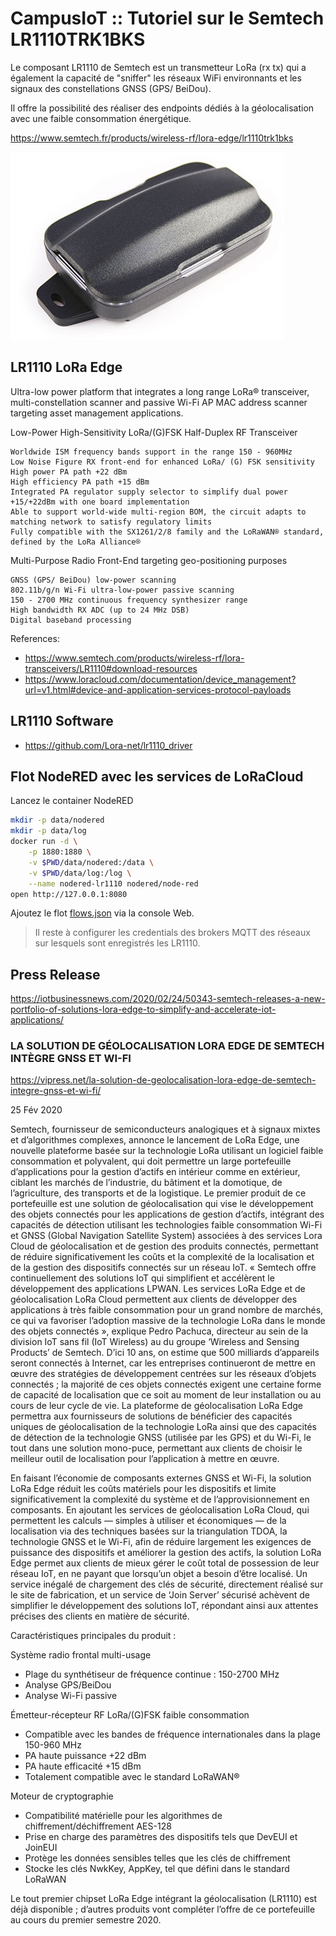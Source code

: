 # CampusIoT :: Tutoriel sur le Semtech LR1110TRK1BKS

Le composant LR1110 de Semtech est un transmetteur LoRa (rx tx) qui a également la capacité de "sniffer" les réseaux WiFi environnants et les signaux des constellations GNSS (GPS/ BeiDou).

Il offre la possibilité des réaliser des endpoints dédiés à la géolocalisation avec une faible consommation énergétique.

https://www.semtech.fr/products/wireless-rf/lora-edge/lr1110trk1bks

![LR1110TRK1BKS](lr1110trk1bks.jpg)

## LR1110 LoRa Edge 

Ultra-low power platform that integrates a long range LoRa® transceiver, multi-constellation scanner and passive Wi-Fi AP MAC address scanner targeting asset management applications.

Low-Power High-Sensitivity LoRa/(G)FSK Half-Duplex RF Transceiver

    Worldwide ISM frequency bands support in the range 150 - 960MHz
    Low Noise Figure RX front-end for enhanced LoRa/ (G) FSK sensitivity
    High power PA path +22 dBm
    High efficiency PA path +15 dBm
    Integrated PA regulator supply selector to simplify dual power +15/+22dBm with one board implementation
    Able to support world-wide multi-region BOM, the circuit adapts to matching network to satisfy regulatory limits
    Fully compatible with the SX1261/2/8 family and the LoRaWAN® standard, defined by the LoRa Alliance®

Multi-Purpose Radio Front-End targeting geo-positioning purposes

    GNSS (GPS/ BeiDou) low-power scanning
    802.11b/g/n Wi-Fi ultra-low-power passive scanning
    150 - 2700 MHz continuous frequency synthesizer range
    High bandwidth RX ADC (up to 24 MHz DSB)
    Digital baseband processing


References:
* https://www.semtech.com/products/wireless-rf/lora-transceivers/LR1110#download-resources
* https://www.loracloud.com/documentation/device_management?url=v1.html#device-and-application-services-protocol-payloads

## LR1110 Software

* https://github.com/Lora-net/lr1110_driver

## Flot NodeRED avec les services de LoRaCloud


Lancez le container NodeRED
```bash
mkdir -p data/nodered
mkdir -p data/log
docker run -d \
    -p 1880:1880 \
    -v $PWD/data/nodered:/data \
    -v $PWD/data/log:/log \
    --name nodered-lr1110 nodered/node-red
open http://127.0.0.1:8080
```

Ajoutez le flot [flows.json](./flows.json) via la console Web.

> Il reste à configurer les credentials des brokers MQTT des réseaux sur lesquels sont enregistrés les LR1110.

## Press Release

https://iotbusinessnews.com/2020/02/24/50343-semtech-releases-a-new-portfolio-of-solutions-lora-edge-to-simplify-and-accelerate-iot-applications/

### LA SOLUTION DE GÉOLOCALISATION LORA EDGE DE SEMTECH INTÈGRE GNSS ET WI-FI
https://vipress.net/la-solution-de-geolocalisation-lora-edge-de-semtech-integre-gnss-et-wi-fi/

25 Fév 2020

Semtech, fournisseur de semiconducteurs analogiques et à signaux mixtes et d’algorithmes complexes, annonce le lancement de LoRa Edge, une nouvelle plateforme basée sur la technologie LoRa utilisant un logiciel faible consommation et polyvalent, qui doit permettre un large portefeuille d’applications pour la gestion d’actifs en intérieur comme en extérieur, ciblant les marchés de l’industrie, du bâtiment et la domotique, de l’agriculture, des transports et de la logistique.
Le premier produit de ce portefeuille est une solution de géolocalisation qui vise le développement des objets connectés pour les applications de gestion d’actifs, intégrant des capacités de détection utilisant les technologies faible consommation Wi-Fi et GNSS (Global Navigation Satellite System) associées à des services Lora Cloud de géolocalisation et de gestion des produits connectés, permettant de réduire significativement les coûts et la complexité de la localisation et de la gestion des dispositifs connectés sur un réseau IoT.
« Semtech offre continuellement des solutions IoT qui simplifient et accélèrent le développement des applications LPWAN. Les services LoRa Edge et de géolocalisation LoRa Cloud permettent aux clients de développer des applications à très faible consommation pour un grand nombre de marchés, ce qui va favoriser l’adoption massive de la technologie LoRa dans le monde des objets connectés », explique Pedro Pachuca, directeur au sein de la division IoT sans fil (IoT Wireless) au du groupe ‘Wireless and Sensing Products’ de Semtech.
D’ici 10 ans, on estime que 500 milliards d’appareils seront connectés à Internet, car les entreprises continueront de mettre en œuvre des stratégies de développement centrées sur les réseaux d’objets connectés ; la majorité de ces objets connectés exigent une certaine forme de capacité de localisation que ce soit au moment de leur installation ou au cours de leur cycle de vie. La plateforme de géolocalisation LoRa Edge permettra aux fournisseurs de solutions de bénéficier des capacités uniques de géolocalisation de la technologie LoRa ainsi que des capacités de détection de la technologie GNSS (utilisée par les GPS) et du Wi-Fi, le tout dans une solution mono-puce, permettant aux clients de choisir le meilleur outil de localisation pour l’application à mettre en œuvre.


En faisant l’économie de composants externes GNSS et Wi-Fi, la solution LoRa Edge réduit les coûts matériels pour les dispositifs et limite significativement la complexité du système et de l’approvisionnement en composants. En ajoutant les services de géolocalisation LoRa Cloud, qui permettent les calculs — simples à utiliser et économiques — de la localisation via des techniques basées sur la triangulation TDOA, la technologie GNSS et le Wi-Fi, afin de réduire largement les exigences de puissance des dispositifs et améliorer la gestion des actifs, la solution LoRa Edge permet aux clients de mieux gérer le coût total de possession de leur réseau IoT, en ne payant que lorsqu’un objet a besoin d’être localisé. Un service inégalé de chargement des clés de sécurité, directement réalisé sur le site de fabrication, et un service de ‘Join Server’ sécurisé achèvent de simplifier le développement des solutions IoT, répondant ainsi aux attentes précises des clients en matière de sécurité.


Caractéristiques principales du produit :


Système radio frontal multi-usage
* Plage du synthétiseur de fréquence continue : 150-2700 MHz
* Analyse GPS/BeiDou
* Analyse Wi-Fi passive

Émetteur-récepteur RF LoRa/(G)FSK faible consommation
* Compatible avec les bandes de fréquence internationales dans la plage 150-960 MHz
* PA haute puissance +22 dBm
* PA haute efficacité +15 dBm
* Totalement compatible avec le standard LoRaWAN®

Moteur de cryptographie
* Compatibilité matérielle pour les algorithmes de chiffrement/déchiffrement AES-128
* Prise en charge des paramètres des dispositifs tels que DevEUI et JoinEUI
* Protège les données sensibles telles que les clés de chiffrement
* Stocke les clés NwkKey, AppKey, tel que défini dans le standard LoRaWAN

Le tout premier chipset LoRa Edge intégrant la géolocalisation (LR1110) est déjà disponible ; d’autres produits vont compléter l’offre de ce portefeuille au cours du premier semestre 2020.
